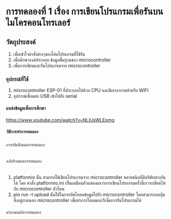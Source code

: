 # การทดลองที่ 1 เรื่อง การเขียนโปรแกรมเพื่อรันบนไมโครคอนโทรเลอร์

## วัตถุประสงค์
 1. เพื่อเข้าใจคำสั่งต่างๆของโค้ดโปรแกรมที่ใช้รัน
 1. เพื่อศึกษาองค์ประกอบ ข้อมูลพื้นฐานของ microcontroller
 1. เพื่อการเขียนและรันโปรแกรมจาก microcontroller

### อุปกรณ์ที่ใช้ 
  1. microcontroller ESP-01 ที่ประกอบไปด้วย CPU และมีเสาอากาศสำหรับ WIFI 
  1. อุปกรณ์เชื่อมต่อ USB เข้าไปยัง serial 
#### แหล่งข้อมูลเพื่อการศึกษา
  https://www.youtube.com/watch?v=NLIUsWLEpmg
  
##### วิธีการทำการทดลอง 

###### การบันทึกผลการทดลอง

###### อภิปรายผลการทดลอง
 1. platformio นั้น สามารถใช้เขียนโปรแกรมจาก microcontroller หลายชนิดที่มีบริษัทต่างกันได้ โดย คำสั่ง platformio.ini เป็นเหมือนตัวแสดงผลว่าการเขียนโปรแกรมครั้งนี้เราจะเขียนให้กับ microcontroller ตัวไหน
 2. pio run -t upload นั้นใช้ในการอัพโหลดข้อมูลไปยัง microcontroller โดยสามารถกดปุ่มซึ่งอยู่ภายนอก microcontroller เพื่อทำการโหลดและรีเซ็ตการรันโปรแกรมได้
###### คำถามหลังการทดลอง
